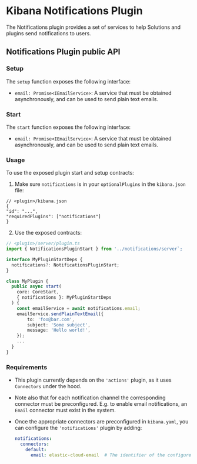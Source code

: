 # Kibana Notifications Plugin

The Notifications plugin provides a set of services to help Solutions and plugins send notifications to users.

## Notifications Plugin public API

### Setup

The `setup` function exposes the following interface:

- `email: Promise<IEmailService>`:
  A service that must be obtained asynchronously, and can be used to send plain text emails.

### Start

The `start` function exposes the following interface:

- `email: Promise<IEmailService>`:
  A service that must be obtained asynchronously, and can be used to send plain text emails.


### Usage

To use the exposed plugin start and setup contracts:

1. Make sure `notifications` is in your `optionalPlugins` in the `kibana.json` file:

```json5
// <plugin>/kibana.json
{
"id": "...",
"requiredPlugins": ["notifications"]
}
```

2. Use the exposed contracts:

```ts
// <plugin>/server/plugin.ts
import { NotificationsPluginStart } from '../notifications/server`;

interface MyPluginStartDeps {
  notifications?: NotificationsPluginStart;
}

class MyPlugin {
  public async start(
    core: CoreStart,
    { notifications }: MyPluginStartDeps
  ) {
    const emailService = await notifications.email;
    emailService.sendPlainTextEmail({
        to: 'foo@bar.com',
        subject: 'Some subject',
        message: 'Hello world!',
    });
    ...
  }
}
```

### Requirements

- This plugin currently depends on the `'actions'` plugin, as it uses `Connectors` under the hood.
- Note also that for each notification channel the corresponding connector must be preconfigured. E.g. to enable email notifications, an `Email` connector must exist in the system.
- Once the appropriate connectors are preconfigured in `kibana.yaml`, you can configure the `'notifications'` plugin by adding:

  ```yaml
  notifications:
    connectors:
      default:
        email: elastic-cloud-email  # The identifier of the configured connector
  ```
